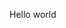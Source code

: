 Hello world
[](https://user-images.githubusercontent.com/44264256/47260145-c12e3480-d4b5-11e8-9768-c89436f062ec.jpg)
